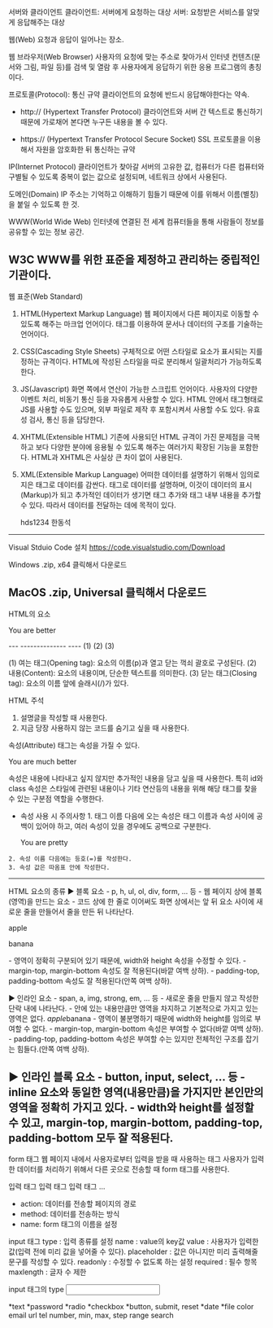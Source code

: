 서버와 클라이언트
   클라이언트: 서버에게 요청하는 대상
   서버: 요청받은 서비스를 알맞게 응답해주는 대상

웹(Web)
   요청과 응답이 일어나는 장소.

웹 브라우저(Web Browser)
   사용자의 요청에 맞는 주소로 찾아가서 인터넷 컨텐츠(문서와 그림, 파일 등)를
   검색 및 열람 후 사용자에게 응답하기 위한 응용 프로그램의 총칭이다.

프로토콜(Protocol): 통신 규약
   클라이언트의 요청에 반드시 응답해야한다는 약속.

   - http:// (Hypertext Transfer Protocol)
      클라이언트와 서버 간 텍스트로 통신하기 때문에
      가로채어 본다면 누구든 내용을 볼 수 있다.

   - https:// (Hypertext Transfer Protocol Secure Socket)
      SSL 프로토콜을 이용해서 자원을 암호화한 뒤 통신하는 규약

IP(Internet Protocol)
   클라이언트가 찾아갈 서버의 고유한 값, 컴퓨터가 다른 컴퓨터와 구별될 수 있도록
   중복이 없는 값으로 설정되며, 네트워크 상에서 사용된다.

도메인(Domain)
   IP 주소는 기억하고 이해하기 힘들기 때문에 이를 위해서 이름(별칭)을 붙일 수 있도록 한 것.

WWW(World Wide Web)
   인터넷에 연결된 전 세계 컴퓨터들을 통해 사람들이 정보를 공유할 수 있는 정보 공간.

W3C
   WWW를 위한 표준을 제정하고 관리하는 중립적인 기관이다.
---------------------------------------------------------------------------------
웹 표준(Web Standard)
   1. HTML(Hypertext Markup Language)
      웹 페이지에서 다른 페이지로 이동할 수 있도록 해주는 마크업 언어이다.
      태그를 이용하여 문서나 데이터의 구조를 기술하는 언어이다.

   2. CSS(Cascading Style Sheets)
      구체적으로 어떤 스타일로 요소가 표시되는 지를 정하는 규격이다.
      HTML에 작성된 스타일을 따로 분리해서 일괄처리가 가능하도록 한다.

   3. JS(Javascript)
      화면 쪽에서 연산이 가능한 스크립트 언어이다.
      사용자의 다양한 이벤트 처리, 비동기 통신 등을 자유롭게 사용할 수 있다.
      HTML 안에서 태그형태로 JS를 사용할 수도 있으며, 외부 파일로 제작 후
      포함시켜서 사용할 수도 있다. 유효성 검사, 통신 등을 담당한다.

   4. XHTML(Extensible HTML)
      기존에 사용되던 HTML 규격이 가진 문제점을 극복하고 보다 다양한 분야에 응용될 수
      있도록 해주는 여러가지 확장된 기능을 포함한다.
      HTML과 XHTML은 사실상 큰 차이 없이 사용된다.

   5. XML(Extensible Markup Language)
      어떠한 데이터를 설명하기 위해서 임의로 지은 태그로 데이터를 감싼다.
      태그로 데이터를 설명하며, 이것이 데이터의 표시(Markup)가 되고 추가적인
      데이터가 생기면 태그 추가와 태그 내부 내용을 추가할 수 있다.
      따라서 데이터를 전달하는 데에 목적이 있다.

      <?xml version="1.0">
      <user>
         <user-id>hds1234</user-id>
         <name>한동석</name>
      </user>
---------------------------------------------------------------------------------
Visual Stduio Code 설치
   https://code.visualstudio.com/Download

   Windows
      .zip, x64 클릭해서 다운로드

   MacOS
      .zip, Universal 클릭해서 다운로드
---------------------------------------------------------------------------------
HTML의 요소
   <p> You are better </p>
   --- -------------- ----
   (1)     (2)       (3)

   (1) 여는 태그(Opening tag): 요소의 이름(p)과 열고 닫는 꺽쇠 괄호로 구성된다.
   (2) 내용(Content): 요소의 내용이며, 단순한 텍스트를 의미한다.
   (3) 닫는 태그(Closing tag): 요소의 이름 앞에 슬래시(/)가 있다.

HTML 주석
   <!-- 주석 -->

   1. 설명글을 작성할 때 사용한다.
   2. 지금 당장 사용하지 않는 코드를 숨기고 싶을 때 사용한다.

속성(Attribute)
   태그는 속성을 가질 수 있다.

   <p class="conversation"> You are much better </p>

   속성은 내용에 나타내고 싶지 않지만 추가적인 내용을 담고 싶을 때 사용한다.
   특히 id와 class 속성은 스타일에 관련된 내용이나 기타 연산등의 내용을 위해
   해당 태그를 찾을 수 있는 구분점 역할을 수행한다.

   - 속성 사용 시 주의사항
    1. 태그 이름 다음에 오는 속성은 태그 이름과 속성 사이에 공백이 있어야 하고,
       여러 속성이 있을 경우에도 공백으로 구분한다.
       <p id="p1" class="p-group"> You are pretty </p>

    2. 속성 이름 다음에는 등호(=)를 작성한다.
    3. 속성 값은 따옴표 안에 작성한다.
---------------------------------------------------------------------------------
HTML 요소의 종류
   ▶ 블록 요소
      - p, h, ul, ol, div, form, ... 등
      - 웹 페이지 상에 블록(영역)을 만드는 요소
      - 코드 상에 한 줄로 이어써도 화면 상에서는 앞 뒤 요소 사이에 새로운 줄을 만들어서
        줄을 만든 뒤 나타난다.
        <p>apple</p><p>banana</p>
      - 영역이 정확히 구분되어 있기 때문에, width와 height 속성을 수정할 수 있다.
      - margin-top, margin-bottom 속성도 잘 적용된다(바깥 여백 상하).
      - padding-top, padding-bottom 속성도 잘 적용된다(안쪽 여백 상하).

   ▶ 인라인 요소
      - span, a, img, strong, em, ... 등
      - 새로운 줄을 만들지 않고 작성한 단락 내에 나타난다.
      - 안에 있는 내용만큼만 영역을 차지하고 기본적으로 가지고 있는 영역은 없다.
        <em>apple</em><span>banana</span>
      - 영역이 불분명하기 때문에 width와 height를 임의로 부여할 수 없다.
      - margin-top, margin-bottom 속성은 부여할 수 없다(바깥 여백 상하).
      - padding-top, padding-bottom 속성은 부여할 수는 있지만 전체적인 구조를 잡기는 힘들다.(안쪽 여백 상하).

   ▶ 인라인 블록 요소
      - button, input, select, ... 등
      - inline 요소와 동일한 영역(내용만큼)을 가지지만 본인만의 영역을 정확히 가지고 있다.
      - width와 height를 설정할 수 있고,
        margin-top, margin-bottom, padding-top, padding-bottom 모두 잘 적용된다.
--------------------------------------------------------------------------------------------------
form 태그
   웹 페이지 내에서 사용자로부터 입력을 받을 때 사용하는 태그
   사용자가 입력한 데이터를 처리하기 위해서 다른 곳으로 전송할 때 form 태그를 사용한다.

   <form action="" method="" name="">
      입력 태그
      입력 태그
      입력 태그
      ...
   </form>

   - action: 데이터를 전송할 페이지의 경로
   - method: 데이터를 전송하는 방식
   - name: form 태그의 이름을 설정


input 태그
   type : 입력 종류를 설정
   name : value의 key값
   value : 사용자가 입력한 값(입력 전에 미리 값을 넣어줄 수 있다).
   placeholder : 값은 아니지만 미리 출력해줄 문구를 작성할 수 있다.
   readonly : 수정할 수 없도록 하는 설정
   required : 필수 항목
   maxlength : 글자 수 제한

input 태그의 type
   <input type="">

   *text
   *password
   *radio
   *checkbox
   *button, submit, reset
   *date
   *file
   color
   email
   url
   tel
   number, min, max, step
   range
   search
